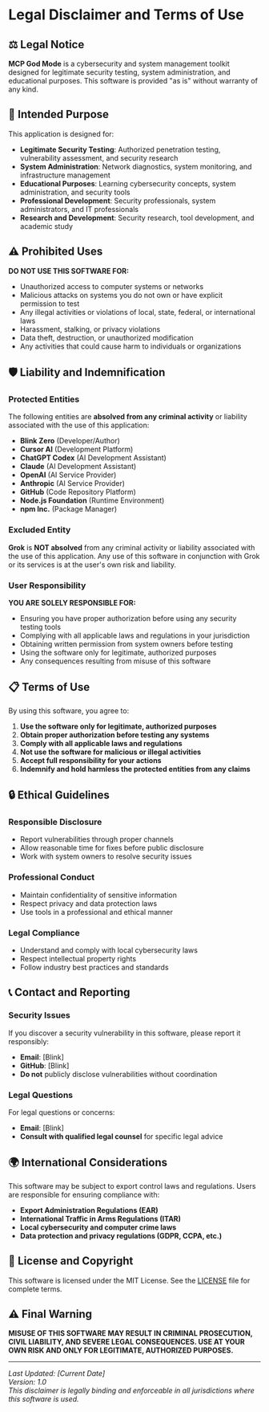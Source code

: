 # Legal Disclaimer and Terms of Use

## ⚖️ Legal Notice

**MCP God Mode** is a cybersecurity and system management toolkit designed for legitimate security testing, system administration, and educational purposes. This software is provided "as is" without warranty of any kind.

## 🎯 Intended Purpose

This application is designed for:

- **Legitimate Security Testing**: Authorized penetration testing, vulnerability assessment, and security research
- **System Administration**: Network diagnostics, system monitoring, and infrastructure management
- **Educational Purposes**: Learning cybersecurity concepts, system administration, and security tools
- **Professional Development**: Security professionals, system administrators, and IT professionals
- **Research and Development**: Security research, tool development, and academic study

## ⚠️ Prohibited Uses

**DO NOT USE THIS SOFTWARE FOR:**

- Unauthorized access to computer systems or networks
- Malicious attacks on systems you do not own or have explicit permission to test
- Any illegal activities or violations of local, state, federal, or international laws
- Harassment, stalking, or privacy violations
- Data theft, destruction, or unauthorized modification
- Any activities that could cause harm to individuals or organizations

## 🛡️ Liability and Indemnification

### Protected Entities

The following entities are **absolved from any criminal activity** or liability associated with the use of this application:

- **Blink Zero** (Developer/Author)
- **Cursor AI** (Development Platform)
- **ChatGPT Codex** (AI Development Assistant)
- **Claude** (AI Development Assistant)
- **OpenAI** (AI Service Provider)
- **Anthropic** (AI Service Provider)
- **GitHub** (Code Repository Platform)
- **Node.js Foundation** (Runtime Environment)
- **npm Inc.** (Package Manager)

### Excluded Entity

**Grok** is **NOT absolved** from any criminal activity or liability associated with the use of this application. Any use of this software in conjunction with Grok or its services is at the user's own risk and liability.

### User Responsibility

**YOU ARE SOLELY RESPONSIBLE FOR:**

- Ensuring you have proper authorization before using any security testing tools
- Complying with all applicable laws and regulations in your jurisdiction
- Obtaining written permission from system owners before testing
- Using the software only for legitimate, authorized purposes
- Any consequences resulting from misuse of this software

## 📋 Terms of Use

By using this software, you agree to:

1. **Use the software only for legitimate, authorized purposes**
2. **Obtain proper authorization before testing any systems**
3. **Comply with all applicable laws and regulations**
4. **Not use the software for malicious or illegal activities**
5. **Accept full responsibility for your actions**
6. **Indemnify and hold harmless the protected entities from any claims**

## 🔒 Ethical Guidelines

### Responsible Disclosure
- Report vulnerabilities through proper channels
- Allow reasonable time for fixes before public disclosure
- Work with system owners to resolve security issues

### Professional Conduct
- Maintain confidentiality of sensitive information
- Respect privacy and data protection laws
- Use tools in a professional and ethical manner

### Legal Compliance
- Understand and comply with local cybersecurity laws
- Respect intellectual property rights
- Follow industry best practices and standards

## 📞 Contact and Reporting

### Security Issues
If you discover a security vulnerability in this software, please report it responsibly:
- **Email**: [Blink]
- **GitHub**: [Blink]
- **Do not** publicly disclose vulnerabilities without coordination

### Legal Questions
For legal questions or concerns:
- **Email**: [Blink]
- **Consult with qualified legal counsel** for specific legal advice

## 🌍 International Considerations

This software may be subject to export control laws and regulations. Users are responsible for ensuring compliance with:

- **Export Administration Regulations (EAR)**
- **International Traffic in Arms Regulations (ITAR)**
- **Local cybersecurity and computer crime laws**
- **Data protection and privacy regulations (GDPR, CCPA, etc.)**

## 📄 License and Copyright

This software is licensed under the MIT License. See the [LICENSE](../LICENSE) file for complete terms.

## ⚠️ Final Warning

**MISUSE OF THIS SOFTWARE MAY RESULT IN CRIMINAL PROSECUTION, CIVIL LIABILITY, AND SEVERE LEGAL CONSEQUENCES. USE AT YOUR OWN RISK AND ONLY FOR LEGITIMATE, AUTHORIZED PURPOSES.**

---

*Last Updated: [Current Date]*  
*Version: 1.0*  
*This disclaimer is legally binding and enforceable in all jurisdictions where this software is used.*
